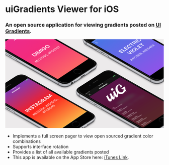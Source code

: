 # uiGradients Viewer for iOS
### An open source application for viewing gradients posted on [UI Gradients](https://uigradients.com/).
![demo](image_assets/device_mockup.png?raw=true "Demo")

- Implements a full screen pager to view open sourced gradient color combinations
- Supports interface rotation
- Provides a list of all available gradients posted
- This app is available on the App Store here: [iTunes Link](https://itunes.apple.com/us/app/ui-gradients/id1276461722?mt=8&ign-mpt=uo%3D4).